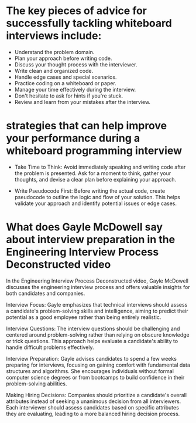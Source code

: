 # The key pieces of advice for successfully tackling whiteboard interviews include:

* Understand the problem domain.
* Plan your approach before writing code.
* Discuss your thought process with the interviewer.
* Write clean and organized code.
* Handle edge cases and special scenarios.
* Practice coding on a whiteboard or paper.
* Manage your time effectively during the interview.
* Don't hesitate to ask for hints if you're stuck.
* Review and learn from your mistakes after the interview.

# strategies that can help improve your performance during a whiteboard programming interview

* Take Time to Think: Avoid immediately speaking and writing code after the problem is presented. Ask for a moment to think, gather your thoughts, and devise a clear plan before explaining your approach.

* Write Pseudocode First: Before writing the actual code, create pseudocode to outline the logic and flow of your solution. This helps validate your approach and identify potential issues or edge cases.

# What does Gayle McDowell say about interview preparation in the Engineering Interview Process Deconstructed video

In the Engineering Interview Process Deconstructed video, Gayle McDowell discusses the engineering interview process and offers valuable insights for both candidates and companies.

Interview Focus: Gayle emphasizes that technical interviews should assess a candidate's problem-solving skills and intelligence, aiming to predict their potential as a good employee rather than being entirely realistic.

Interview Questions: The interview questions should be challenging and centered around problem-solving rather than relying on obscure knowledge or trick questions. This approach helps evaluate a candidate's ability to handle difficult problems effectively.

Interview Preparation: Gayle advises candidates to spend a few weeks preparing for interviews, focusing on gaining comfort with fundamental data structures and algorithms. She encourages individuals without formal computer science degrees or from bootcamps to build confidence in their problem-solving abilities.

Making Hiring Decisions: Companies should prioritize a candidate's overall attributes instead of seeking a unanimous decision from all interviewers. Each interviewer should assess candidates based on specific attributes they are evaluating, leading to a more balanced hiring decision process.